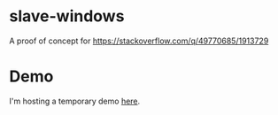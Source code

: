 # slave-windows
A proof of concept for https://stackoverflow.com/q/49770685/1913729

# Demo

I'm hosting a temporary demo [here](http://shrt.tf/so_49770685/).